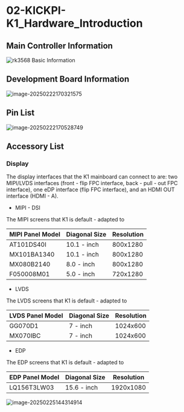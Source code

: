 # 02-KICKPI-K1_Hardware_Introduction



## Main Controller Information

![rk3568 Basic Information](http://tanzhtanzh.oss-cn-shenzhen.aliyuncs.com/img/rk3568bd.png)

## Development Board Information

![image-20250222170321575](http://tanzhtanzh.oss-cn-shenzhen.aliyuncs.com/img/image-20250222170321575.png)

## Pin List

![image-20250222170528749](http://tanzhtanzh.oss-cn-shenzhen.aliyuncs.com/img/image-20250222170528749.png)

## Accessory List

### Display <a id="display"> </a>

The display interfaces that the K1 mainboard can connect to are: two MIPI/LVDS interfaces (front - flip FPC interface, back - pull - out FPC interface), one eDP interface (flip FPC interface), and an HDMI OUT interface (HDMI - A).

* MIPI - DSI

The MIPI screens that K1 is default - adapted to

| **MIPI Panel Model** | **Diagonal Size** | **Resolution** |
| -------------------- | ----------------- | -------------- |
| AT101DS40I           | 10.1 - inch       | 800x1280       |
| MX101BA1340          | 10.1 - inch       | 800x1280       |
| MX080B2140           | 8.0 - inch        | 800x1280       |
| F050008M01           | 5.0 - inch        | 720x1280       |

* LVDS

The LVDS screens that K1 is default - adapted to

| **LVDS Panel Model** | **Diagonal Size** | **Resolution** |
| -------------------- | ----------------- | -------------- |
| GG070D1              | 7 - inch          | 1024x600       |
| MX070IBC             | 7 - inch          | 1024x600       |

* EDP

The EDP screens that K1 is default - adapted to

| **EDP Panel Model** | **Diagonal Size** | **Resolution** |
| ------------------- | ----------------- | -------------- |
| LQ156T3LW03         | 15.6 - inch       | 1920x1080      |



![image-20250225144314914](http://tanzhtanzh.oss-cn-shenzhen.aliyuncs.com/img/image-20250225144314914.png)